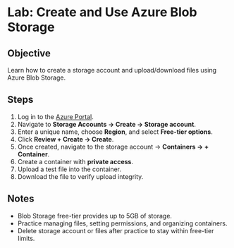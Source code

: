 # Lab: Create and Use Azure Blob Storage

## Objective
Learn how to create a storage account and upload/download files using Azure Blob Storage.

## Steps
1. Log in to the [Azure Portal](https://portal.azure.com/).  
2. Navigate to **Storage Accounts → Create → Storage account**.  
3. Enter a unique name, choose **Region**, and select **Free-tier options**.  
4. Click **Review + Create → Create**.  
5. Once created, navigate to the storage account → **Containers → + Container**.  
6. Create a container with **private access**.  
7. Upload a test file into the container.  
8. Download the file to verify upload integrity.

## Notes
- Blob Storage free-tier provides up to 5GB of storage.  
- Practice managing files, setting permissions, and organizing containers.  
- Delete storage account or files after practice to stay within free-tier limits.
